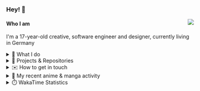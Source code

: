 ### Hey! 👋

[<img src="https://lanyard-profile-readme.vercel.app/api/228965621478588416" align="right">](https://discord.com/users/228965621478588416)

#### Who I am

I'm a 17-year-old creative, software engineer and designer, currently living in Germany

<details>
  <summary>💼 What I do</summary>

I currently am working on starting a publishing and management company for creatives.
I also am creative lead, community manager, and web developer at the Minecraft Server [Xenyria](https://xenyria.net) and the team behind it, [Pixelground Labs](https://pixelgroundlabs.com).
</details>

<details>
  <summary>📁 Projects & Repositories</summary>

<table>
    <thead>
        <tr>
            <th colspan=2>Svelte Libraries</th>
        </tr>
    </thead>
    <tbody>
        <tr>
            <td><a href="https://github.com/pixelgroundlabs/svelte-skinview3d">pixelgroundlabs/svelte-skinview3d</a></td>
            <td>A svelte component for rendering Minecraft SKins in 3D based on <a href="https://github.com/bs-community/skinview3d">skinview3d</a></td>
        </tr>
    </tbody>
    <thead>
        <tr>
            <th colspan=2>Minecraft Mods</th>
        </tr>
    </thead>
    <tbody>
        <tr>
            <td><a href="https://github.com/XenyriaNET/xeem">Xenyria Experience Enhancement Mod</a></td>
            <td>A client-side Minecraft Mod aiming to improve the experience on the Xenyria Minecraft Server</td>
        </tr>
    </tbody>
    <thead>
        <tr>
            <th colspan=2>Old Stuff</th>
        </tr>
    </thead>
    <tbody>
        <tr>
            <td><a href="https://github.com/OfficialCRUGG/lwstatus">lwstatus</a></td>
            <td>Lightweight webserver exposing various system metrics as a JSON endpoint and frontend</td>
        </tr>
        <tr>
            <td><a href="https://github.com/OfficialCRUGG/cfddns">cfddns / cloudflare-dyndns</a></td>
            <td>Simple application to run in the background that regularly checks for IP address changes and updates specific Cloudflare DNS Records accordingly. <s><i>Not sure how this still works...</i></s></td>
        </tr>
    </tbody>
</table>

</details>

<details>
  <summary>✉️ How to get in touch</summary>
  
> Sorted by how quickly you can expect a reply
- [Hit me up on Discord](https://discord.com/users/228965621478588416)
- [Hit me up on Twitter](https://twitter.com/cruggdev)
- [Send me a mail](mailto:me@crg.sh)
</details>


<details>
  <summary>🌸 My recent anime & manga activity</summary>
  
<!-- ANILIST_ACTIVITY:start -->

-   📺 Rewatched episode 13 - 14 of [Toradora!](https://anilist.co/anime/4224) (01:14, 26 December 2023)
-   📺 Plans to watch [Stardust Telepath](https://anilist.co/anime/155419) (00:51, 26 December 2023)
-   📺 Plans to watch [Scum's Wish](https://anilist.co/anime/21701) (16:57, 25 December 2023)
-   📺 Rewatched episode 11 - 12 of [Toradora!](https://anilist.co/anime/4224) (02:27, 25 December 2023)
-   📖 Plans to read [Fly Me to the Moon](https://anilist.co/manga/101177) (17:42, 24 December 2023)

<!-- ANILIST_ACTIVITY:end -->
</details>

<details>
  <summary>⏱️ WakaTime Statistics</summary>

<!--START_SECTION:waka-->

```txt
From: 17 December 2023 - To: 24 December 2023

Svelte       14 hrs 12 mins  ██████████████░░░░░░░░░░░   55.44 %
HTML         3 hrs 51 mins   ███▓░░░░░░░░░░░░░░░░░░░░░   15.06 %
TypeScript   3 hrs 35 mins   ███▓░░░░░░░░░░░░░░░░░░░░░   14.01 %
JavaScript   1 hr 14 mins    █▒░░░░░░░░░░░░░░░░░░░░░░░   04.84 %
JSON         43 mins         ▓░░░░░░░░░░░░░░░░░░░░░░░░   02.82 %
```

<!--END_SECTION:waka-->
</details>
